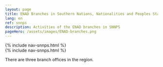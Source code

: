 ```yaml
---
layout: page
title: ENAD Branches in Southern Nations, Nationalities and Peoples State (SNNPS)
lang: en
ref: snnps
description: Activities of the ENAD branches in SNNPS
pageHero: /assets/images/ENAD-branches.png
---
```


<aside class="post-aside">
	 {% include nav-snnps.html %}
</aside>
<div class="post-content">
	 {% include nav-snnps.html %}
	 <div>
	 	<p>
	 		There are three branch offices in the region.
	 	</p>
	 </div>
</div>
